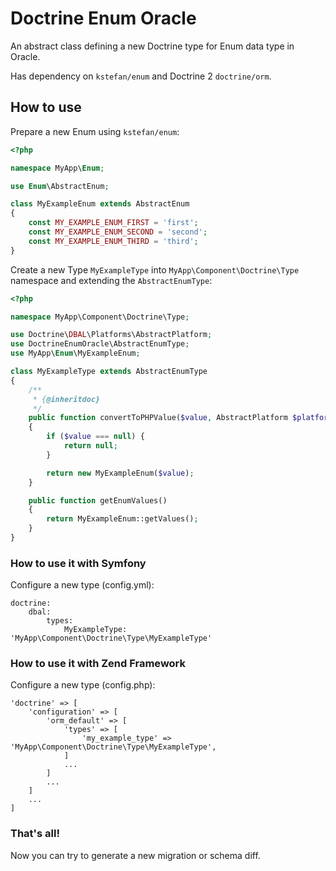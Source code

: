 # Doctrine Enum Oracle

An abstract class defining a new Doctrine type for Enum data type in Oracle.

Has dependency on ``kstefan/enum`` and Doctrine 2 `doctrine/orm`.

## How to use

Prepare a new Enum using `kstefan/enum`:

```php
<?php

namespace MyApp\Enum;

use Enum\AbstractEnum;

class MyExampleEnum extends AbstractEnum
{
    const MY_EXAMPLE_ENUM_FIRST = 'first';
    const MY_EXAMPLE_ENUM_SECOND = 'second';
    const MY_EXAMPLE_ENUM_THIRD = 'third';
}

```

Create a new Type `MyExampleType` into `MyApp\Component\Doctrine\Type` namespace and extending the `AbstractEnumType`:

```php
<?php

namespace MyApp\Component\Doctrine\Type;

use Doctrine\DBAL\Platforms\AbstractPlatform;
use DoctrineEnumOracle\AbstractEnumType;
use MyApp\Enum\MyExampleEnum;

class MyExampleType extends AbstractEnumType
{
    /**
     * {@inheritdoc}
     */
    public function convertToPHPValue($value, AbstractPlatform $platform)
    {
        if ($value === null) {
            return null;
        }

        return new MyExampleEnum($value);
    }

    public function getEnumValues()
    {
        return MyExampleEnum::getValues();
    }
}
```

### How to use it with Symfony

Configure a new type (config.yml):

    doctrine:
        dbal:
            types:
                MyExampleType: 'MyApp\Component\Doctrine\Type\MyExampleType'


### How to use it with Zend Framework

Configure a new type (config.php):

    'doctrine' => [
        'configuration' => [
            'orm_default' => [
                'types' => [
                    'my_example_type' => 'MyApp\Component\Doctrine\Type\MyExampleType',
                ]
                ...
            ]
            ...
        ]
        ...
    ]

### That's all!
Now you can try to generate a new migration or schema diff.